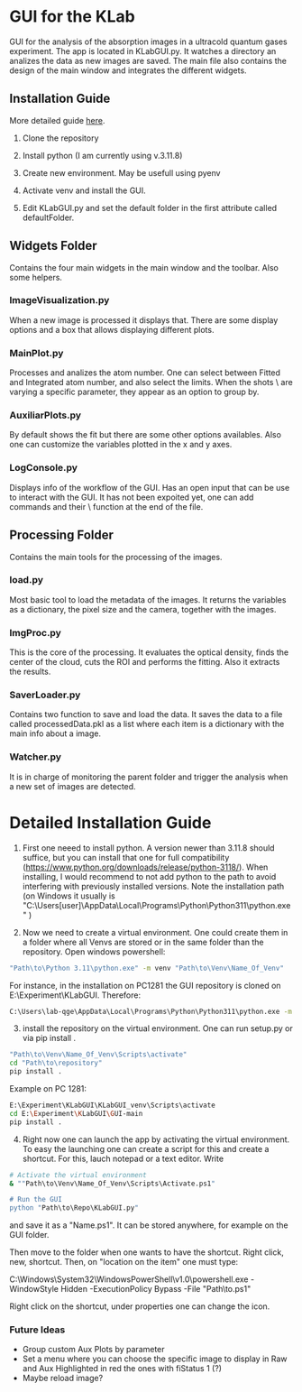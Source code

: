 # GUI for the KLab

GUI for the analysis of the absorption images in a ultracold quantum gases experiment. 
The app is located in KLabGUI.py. It watches a directory an analizes the data as new images are saved. The main file also contains the design of the main window and integrates the different widgets. 


## Installation Guide

More detailed guide [here](#detailed-installation-guide). 

1) Clone the repository

2) Install python (I am currently using v.3.11.8)

3) Create new environment. May be usefull using pyenv

4) Activate venv and install the GUI.

5) Edit KLabGUI.py and set the default folder in the first attribute called defaultFolder. 

## Widgets Folder

Contains the four main widgets in the main window and the toolbar. Also some helpers. 

### ImageVisualization.py

When a new image is processed it displays that. There are some display options and a box that allows displaying different plots.

### MainPlot.py

Processes and analizes the atom number. One can select between Fitted and Integrated atom number, and also select the limits. When the shots \\
are varying a specific parameter, they appear as an option to group by. 

### AuxiliarPlots.py

By default shows the fit but there are some other options availables. Also one can customize the variables plotted in the x and y axes.

### LogConsole.py

Displays info of the workflow of the GUI. Has an open input that can be use to interact with the GUI. It has not been expoited yet, one can add commands and their \\
function at the end of the file. 

## Processing Folder

Contains the main tools for the processing of the images.

### load.py

Most basic tool to load the metadata of the images. It returns the variables as a dictionary, the pixel size and the camera, together with the images.

### ImgProc.py

This is the core of the processing. It evaluates the optical density, finds the center of the cloud, cuts the ROI and performs the fitting. Also it extracts the results.

### SaverLoader.py

Contains two function to save and load the data. It saves the data to a file called processedData.pkl as a list where each item is a dictionary with the main info about a image. 

### Watcher.py

It is in charge of monitoring the parent folder and trigger the analysis when a new set of images are detected.
 





# Detailed Installation Guide

1) First one neeed to install python. A version newer than 3.11.8 should suffice, but you can install that one for full compatibility (https://www.python.org/downloads/release/python-3118/). When installing, I would recommend to not add python to the path to avoid interfering with previously installed versions. Note the installation path (on Windows it usually is "C:\Users\[user]\AppData\Local\Programs\Python\Python311\python.exe" )

2) Now we need to create a virtual environment. One could create them in a folder where all Venvs are stored or in the same folder than the repository. Open windows powershell:

```bash
"Path\to\Python 3.11\python.exe" -m venv "Path\to\Venv\Name_Of_Venv" 
```
For instance, in the installation on PC1281 the GUI repository is cloned on E:\Experiment\KLabGUI. Therefore:

```bash
C:\Users\lab-qge\AppData\Local\Programs\Python\Python311\python.exe -m venv E:\Experiment\KLabGUI\KLabGUI_venv 
```

3) install the repository on the virtual environment. One can run setup.py or via pip install .

```bash
"Path\to\Venv\Name_Of_Venv\Scripts\activate" 
cd "Path\to\repository"
pip install .
```

Example on PC 1281:

```bash
E:\Experiment\KLabGUI\KLabGUI_venv\Scripts\activate 
cd E:\Experiment\KLabGUI\GUI-main
pip install .
```


4) Right now one can launch the app by activating the virtual environment. To easy the launching one can create a script for this and create a shortcut. For this, lauch notepad or a text editor. Write

```bash
# Activate the virtual environment
& ""Path\to\Venv\Name_Of_Venv\Scripts\Activate.ps1"

# Run the GUI
python "Path\to\Repo\KLabGUI.py"
```
and save it as a "Name.ps1". It can be stored anywhere, for example on the GUI folder. 

Then move to the folder when one wants to have the shortcut. Right click, new, shortcut. Then, on "location on the item" one must type:

C:\Windows\System32\WindowsPowerShell\v1.0\powershell.exe -WindowStyle Hidden -ExecutionPolicy Bypass -File "Path\to\.ps1"

Right click on the shortcut, under properties one can change the icon. 




### Future Ideas

* Group custom Aux Plots by parameter
* Set a menu where you can choose the specific image to display in Raw and Aux Highlighted in red the ones with fiStatus 1 (?)
* Maybe reload image?
